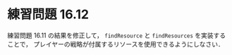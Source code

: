# 練習問題 16.12
練習問題 16.11 の結果を修正して，
`findResource` と `findResources` を実装することで，
プレイヤーの戦略が付属するリソースを使用できるようにしなさい．
